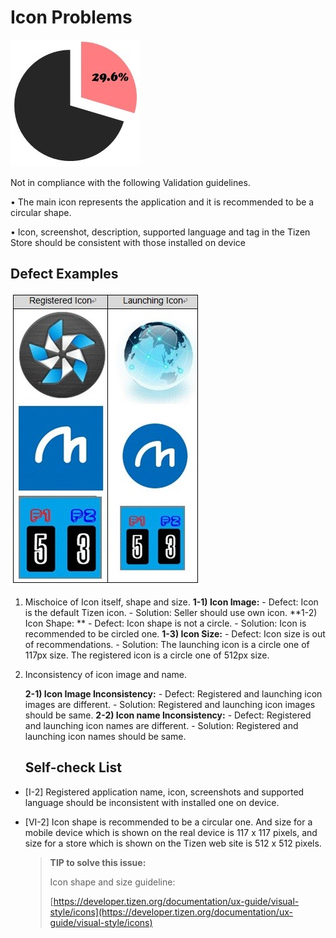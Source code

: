 # Icon Problems

![img](media/icon_problems_1.jpg)  

Not in compliance with the following Validation guidelines. 

• The main icon represents the application and it is recommended to be a circular shape.

• Icon, screenshot, description, supported language and tag in the Tizen Store should be consistent with those installed on device 



## Defect Examples

![img](media/icon_problems_2.jpg)  

1. Mischoice of Icon itself, shape and size.
   **1-1) Icon Image:**
   \- Defect: Icon is the default Tizen icon.
   \- Solution: Seller should use own icon.
   **1-2) Icon Shape: **
   \- Defect: Icon shape is not a circle.
   \- Solution: Icon is recommended to be circled one.
   **1-3) Icon Size:**
   \- Defect: Icon size is out of recommendations.
   \- Solution: The launching icon is a circle one of 117px size.
   The registered icon is a circle one of 512px size.

2. Inconsistency of icon image and name.

   **2-1) Icon Image Inconsistency:**
   \- Defect: Registered and launching icon images are different.
   \- Solution: Registered and launching icon images should be same.
   **2-2) Icon name Inconsistency:**
   \- Defect: Registered and launching icon names are different.
   \- Solution: Registered and launching icon names should be same.                                      

   ## Self-check List

- [I-2] Registered application name, icon, screenshots and supported language should be inconsistent with installed one on device.

- [VI-2] Icon shape is recommended to be a circular one. And size for a mobile device which is shown on the real device is 117 x 117 pixels, and size for a store which is shown on the Tizen web site is 512 x 512 pixels.

  > **TIP to solve this issue:**
  >
  > Icon shape and size guideline:
  >
  > [https://developer.tizen.org/documentation/ux-guide/visual-style/icons](https://developer.tizen.org/documentation/ux-guide/visual-style/icons)